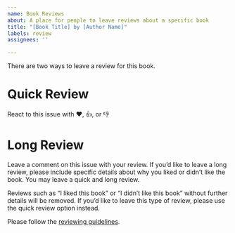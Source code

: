 ```yaml
---
name: Book Reviews
about: A place for people to leave reviews about a specific book
title: "[Book Title] by [Author Name]"
labels: review
assignees: ''

---
```


<!-- Do not edit the content below. -->
<!-- You are encouraged to leave your own review following the guidelines below -->

There are two ways to leave a review for this book.

**Quick Review**
====

React to this issue with :heart:, :thumbsup:, or :thumbsdown:  

**Long Review**
====

Leave a comment on this issue with your review. If you’d like to leave a long review, please include specific details about why you liked or didn’t like the book. You may leave a quick and long review.

Reviews such as “I liked this book” or “I didn’t like this book” without further details will be removed. If you’d like to leave this type of review, please use the quick review option instead.

Please follow the [reviewing guidelines](https://github.com/redeux/TerraformBooks/blob/main/REVIEWING.md).
